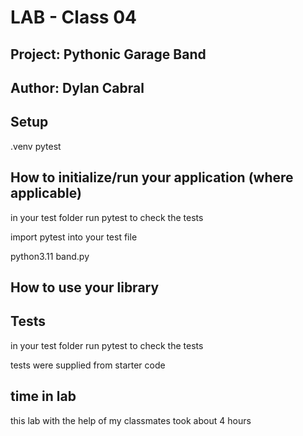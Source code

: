 # LAB - Class 04

## Project: Pythonic Garage Band

## Author: Dylan Cabral

## Setup
.venv
pytest

## How to initialize/run your application (where applicable)

in your test folder run pytest to check the tests

import pytest into your test file

python3.11 band.py

## How to use your library 
## Tests

in your test folder run pytest to check the tests 

tests were supplied from starter code

 ## time in lab
this lab with the help of my classmates took about 4 hours